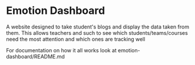 # Emotion Dashboard

A website designed to take student's blogs and display the data taken from them. This allows teachers and such to see which students/teams/courses need the most attention and which ones are tracking well

For documentation on how it all works look at emotion-dashboard/README.md
